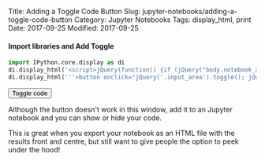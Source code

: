 Title: Adding a Toggle Code Button
Slug: jupyter-notebooks/adding-a-toggle-code-button
Category: Jupyter Notebooks
Tags: display_html, print
Date: 2017-09-25
Modified: 2017-09-25

#### Import libraries and Add Toggle


```python
import IPython.core.display as di
di.display_html('<script>jQuery(function() {if (jQuery("body.notebook_app").length == 0) { jQuery(".input_area").toggle(); jQuery(".prompt").toggle();}});</script>', raw=True)
di.display_html('''<button onclick="jQuery('.input_area').toggle(); jQuery('.prompt').toggle();">Toggle code</button>''', raw=True)
```


<script>jQuery(function() {if (jQuery("body.notebook_app").length == 0) { jQuery(".input_area").toggle(); jQuery(".prompt").toggle();}});</script>



<button onclick="jQuery('.input_area').toggle(); jQuery('.prompt').toggle();">Toggle code</button>


Although the button doesn't work in this window, add it to an Jupyter notebook and you can show or hide your code.

This is great when you export your notebook as an HTML file with the results front and centre, but still want to give people the option to peek under the hood!
